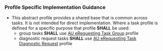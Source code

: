 
### Profile Specific Implementation Guidance
- This abstract profile provides a shared base that is common across tasks. It is not intended for direct implementation. Where a task profile is defined for a specific purpose that profile **SHALL** be used:
  - group tasks **SHALL** use [AU eRequesting Task Group](StructureDefinition-au-erequesting-task-group.html) profile
  - diagnostic request tasks **SHALL** use [AU eRequesting Task Diagnostic Request](StructureDefinition-au-erequesting-task-diagnosticrequest.html) profile 


